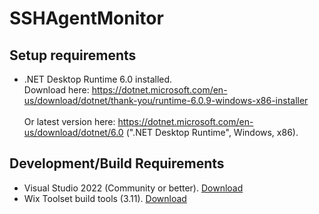 # SSHAgentMonitor

## Setup requirements
- .NET Desktop Runtime 6.0 installed.  
Download here: https://dotnet.microsoft.com/en-us/download/dotnet/thank-you/runtime-6.0.9-windows-x86-installer  
&nbsp;  
Or latest version here: https://dotnet.microsoft.com/en-us/download/dotnet/6.0 (".NET Desktop Runtime", Windows, x86).

## Development/Build Requirements
- Visual Studio 2022 (Community or better). [Download](https://visualstudio.microsoft.com/de/downloads/)
- Wix Toolset build tools (3.11). [Download](https://wixtoolset.org/releases/)
